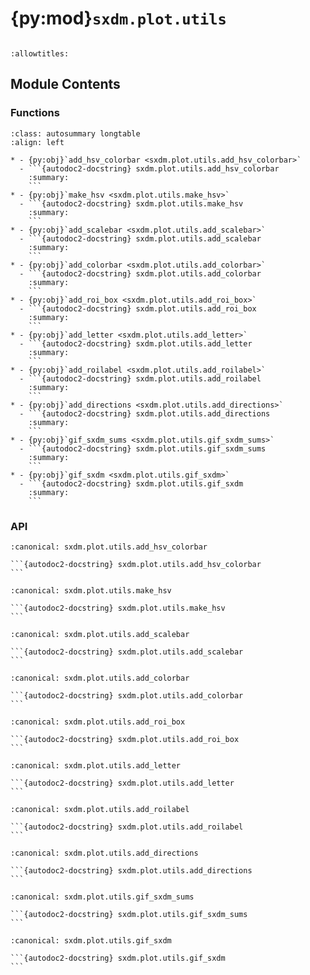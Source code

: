 # {py:mod}`sxdm.plot.utils`

```{py:module} sxdm.plot.utils
```

```{autodoc2-docstring} sxdm.plot.utils
:allowtitles:
```

## Module Contents

### Functions

````{list-table}
:class: autosummary longtable
:align: left

* - {py:obj}`add_hsv_colorbar <sxdm.plot.utils.add_hsv_colorbar>`
  - ```{autodoc2-docstring} sxdm.plot.utils.add_hsv_colorbar
    :summary:
    ```
* - {py:obj}`make_hsv <sxdm.plot.utils.make_hsv>`
  - ```{autodoc2-docstring} sxdm.plot.utils.make_hsv
    :summary:
    ```
* - {py:obj}`add_scalebar <sxdm.plot.utils.add_scalebar>`
  - ```{autodoc2-docstring} sxdm.plot.utils.add_scalebar
    :summary:
    ```
* - {py:obj}`add_colorbar <sxdm.plot.utils.add_colorbar>`
  - ```{autodoc2-docstring} sxdm.plot.utils.add_colorbar
    :summary:
    ```
* - {py:obj}`add_roi_box <sxdm.plot.utils.add_roi_box>`
  - ```{autodoc2-docstring} sxdm.plot.utils.add_roi_box
    :summary:
    ```
* - {py:obj}`add_letter <sxdm.plot.utils.add_letter>`
  - ```{autodoc2-docstring} sxdm.plot.utils.add_letter
    :summary:
    ```
* - {py:obj}`add_roilabel <sxdm.plot.utils.add_roilabel>`
  - ```{autodoc2-docstring} sxdm.plot.utils.add_roilabel
    :summary:
    ```
* - {py:obj}`add_directions <sxdm.plot.utils.add_directions>`
  - ```{autodoc2-docstring} sxdm.plot.utils.add_directions
    :summary:
    ```
* - {py:obj}`gif_sxdm_sums <sxdm.plot.utils.gif_sxdm_sums>`
  - ```{autodoc2-docstring} sxdm.plot.utils.gif_sxdm_sums
    :summary:
    ```
* - {py:obj}`gif_sxdm <sxdm.plot.utils.gif_sxdm>`
  - ```{autodoc2-docstring} sxdm.plot.utils.gif_sxdm
    :summary:
    ```
````

### API

````{py:function} add_hsv_colorbar(tiltmag, ax, labels, size='20%', pad=0.05, magnitude_precision=2)
:canonical: sxdm.plot.utils.add_hsv_colorbar

```{autodoc2-docstring} sxdm.plot.utils.add_hsv_colorbar
```
````

````{py:function} make_hsv(tiltmag, azimuth, stretch=False, v2s=False)
:canonical: sxdm.plot.utils.make_hsv

```{autodoc2-docstring} sxdm.plot.utils.make_hsv
```
````

````{py:function} add_scalebar(ax, h_size=None, v_size=None, label=None, color='black', loc='lower right', pad=0.5, sep=5, **font_kwargs)
:canonical: sxdm.plot.utils.add_scalebar

```{autodoc2-docstring} sxdm.plot.utils.add_scalebar
```
````

````{py:function} add_colorbar(ax, mappable, loc='right', size='3%', pad=0.05, label_size='small', scientific_notation=False, **kwargs)
:canonical: sxdm.plot.utils.add_colorbar

```{autodoc2-docstring} sxdm.plot.utils.add_colorbar
```
````

````{py:function} add_roi_box(ax, roi, **kwargs)
:canonical: sxdm.plot.utils.add_roi_box

```{autodoc2-docstring} sxdm.plot.utils.add_roi_box
```
````

````{py:function} add_letter(ax, letter, x=0.03, y=0.92, fs='large', fw='bold', **kwargs)
:canonical: sxdm.plot.utils.add_letter

```{autodoc2-docstring} sxdm.plot.utils.add_letter
```
````

````{py:function} add_roilabel(ax, roi, loc='upper left', frameon=False, pad=0.05, prop=None)
:canonical: sxdm.plot.utils.add_roilabel

```{autodoc2-docstring} sxdm.plot.utils.add_roilabel
```
````

````{py:function} add_directions(ax, text_x, text_y, loc='lower left', color='k', transform=None, angle=0, length=0.1, line_width=0.5, aspect_ratio=1, head_width=1.2, head_length=3, arrow_props=None, tpad_x=0.01, tpad_y=0.01, text_props=None, pad=0.4, borderpad=0.5, frameon=False, return_artist=False)
:canonical: sxdm.plot.utils.add_directions

```{autodoc2-docstring} sxdm.plot.utils.add_directions
```
````

````{py:function} gif_sxdm_sums(path_dset, path_out=None, scan_nos=None, time_between_frames=500, moving_motor='eta', clim_sample=[None, None], clim_detector=[None, None], detector=None)
:canonical: sxdm.plot.utils.gif_sxdm_sums

```{autodoc2-docstring} sxdm.plot.utils.gif_sxdm_sums
```
````

````{py:function} gif_sxdm(path_dset, detector_roi=None, scan_nos=None, gif_duration=5, moving_motor='eta', clim_sample=[None, None], detector=None)
:canonical: sxdm.plot.utils.gif_sxdm

```{autodoc2-docstring} sxdm.plot.utils.gif_sxdm
```
````
